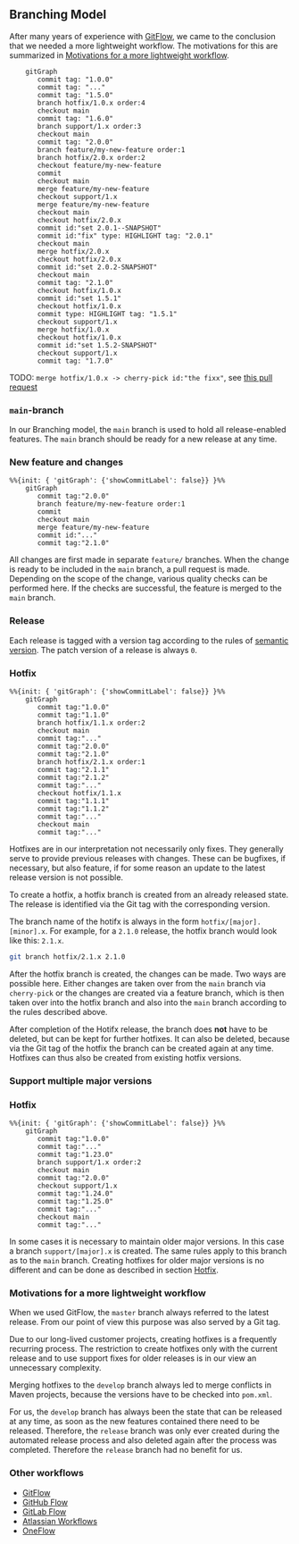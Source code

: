 ## Branching Model

After many years of experience with [GitFlow](http://nvie.com/posts/a-successful-git-branching-model/), we came to the conclusion that we needed a more lightweight workflow. The motivations for this are summarized in [Motivations for a more lightweight workflow](#motivations-for-a-more-lightweight-workflow).

```mermaid
    gitGraph
       commit tag: "1.0.0"
       commit tag: "..."
       commit tag: "1.5.0"
       branch hotfix/1.0.x order:4
       checkout main
       commit tag: "1.6.0"
       branch support/1.x order:3
       checkout main
       commit tag: "2.0.0"
       branch feature/my-new-feature order:1
       branch hotfix/2.0.x order:2
       checkout feature/my-new-feature
       commit
       checkout main
       merge feature/my-new-feature
       checkout support/1.x
       merge feature/my-new-feature
       checkout main
       checkout hotfix/2.0.x
       commit id:"set 2.0.1--SNAPSHOT"
       commit id:"fix" type: HIGHLIGHT tag: "2.0.1"
       checkout main
       merge hotfix/2.0.x
       checkout hotfix/2.0.x
       commit id:"set 2.0.2-SNAPSHOT"
       checkout main
       commit tag: "2.1.0"
       checkout hotfix/1.0.x
       commit id:"set 1.5.1"
       checkout hotfix/1.0.x
       commit type: HIGHLIGHT tag: "1.5.1"
       checkout support/1.x
       merge hotfix/1.0.x
       checkout hotfix/1.0.x
       commit id:"set 1.5.2-SNAPSHOT"
       checkout support/1.x
       commit tag: "1.7.0"
```

TODO: `merge hotfix/1.0.x -> cherry-pick id:"the fixx"`, see [this pull request](https://github.com/mermaid-js/mermaid/pull/3115)

### `main`-branch

In our Branching model, the `main` branch is used to hold all release-enabled features. The `main` branch should be ready for a new release at any time.

### New feature and changes

```mermaid
%%{init: { 'gitGraph': {'showCommitLabel': false}} }%%
    gitGraph
       commit tag:"2.0.0"
       branch feature/my-new-feature order:1
       commit
       checkout main
       merge feature/my-new-feature
       commit id:"..."
       commit tag:"2.1.0"
```

All changes are first made in separate `feature/` branches. When the change is ready to be included in the `main` branch, a pull request is made. Depending on the scope of the change, various quality checks can be performed here. If the checks are successful, the feature is merged to the `main` branch.

### Release

Each release is tagged with a version tag according to the rules of [semantic version](https://semver.org/). The patch version of a release is always `0`.

### Hotfix

```mermaid
%%{init: { 'gitGraph': {'showCommitLabel': false}} }%%
    gitGraph
       commit tag:"1.0.0"
       commit tag:"1.1.0"
       branch hotfix/1.1.x order:2
       checkout main
       commit tag:"..."
       commit tag:"2.0.0"
       commit tag:"2.1.0"
       branch hotfix/2.1.x order:1
       commit tag:"2.1.1"
       commit tag:"2.1.2"
       commit tag:"..."
       checkout hotfix/1.1.x
       commit tag:"1.1.1"
       commit tag:"1.1.2"
       commit tag:"..."
       checkout main
       commit tag:"..."

```

Hotfixes are in our interpretation not necessarily only fixes. They generally serve to provide previous releases with changes. These can be bugfixes, if necessary, but also feature, if for some reason an update to the latest release version is not possible.

To create a hotfix, a hotfix branch is created from an already released state. The release is identified via the Git tag with the corresponding version.

The branch name of the hotifx is always in the form `hotfix/[major].[minor].x`. For example, for a `2.1.0` release, the hotfix branch would look like this: `2.1.x`.

```sh
git branch hotfix/2.1.x 2.1.0
```

After the hotfix branch is created, the changes can be made. Two ways are possible here. Either changes are taken over from the `main` branch via `cherry-pick` or the changes are created via a feature branch, which is then taken over into the hotfix branch and also into the `main` branch according to the rules described above.

After completion of the Hotifx release, the branch does **not** have to be deleted, but can be kept for further hotfixes. It can also be deleted, because via the Git tag of the hotfix the branch can be created again at any time. Hotfixes can thus also be created from existing hotfix versions.

### Support multiple major versions

### Hotfix

```mermaid
%%{init: { 'gitGraph': {'showCommitLabel': false}} }%%
    gitGraph
       commit tag:"1.0.0"
       commit tag:"..."
       commit tag:"1.23.0"
       branch support/1.x order:2
       checkout main
       commit tag:"2.0.0"
       checkout support/1.x
       commit tag:"1.24.0"
       commit tag:"1.25.0"
       commit tag:"..."
       checkout main
       commit tag:"..."
```

In some cases it is necessary to maintain older major versions. In this case a branch `support/[major].x` is created. The same rules apply to this branch as to the `main` branch. Creating hotfixes for older major versions is no different and can be done as described in section [Hotfix](#hotfix).

### Motivations for a more lightweight workflow

When we used GitFlow, the `master` branch always referred to the latest release. From our point of view this purpose was also served by a Git tag.

Due to our long-lived customer projects, creating hotfixes is a frequently recurring process. The restriction to create hotfixes only with the current release and to use support fixes for older releases is in our view an unnecessary complexity.

Merging hotfixes to the `develop` branch always led to merge conflicts in Maven projects, because the versions have to be checked into `pom.xml`.

For us, the `develop` branch has always been the state that can be released at any time, as soon as the new features contained there need to be released. Therefore, the `release` branch was only ever created during the automated release process and also deleted again after the process was completed. Therefore the `release` branch had no benefit for us.

### Other workflows

* [GitFlow](http://nvie.com/posts/a-successful-git-branching-model/)
* [GitHub Flow](https://guides.github.com/introduction/flow/)
* [GitLab Flow](https://about.gitlab.com/2014/09/29/gitlab-flow/)
* [Atlassian Workflows](https://www.atlassian.com/git/tutorials/comparing-workflows/)
* [OneFlow](https://www.endoflineblog.com/oneflow-a-git-branching-model-and-workflow)